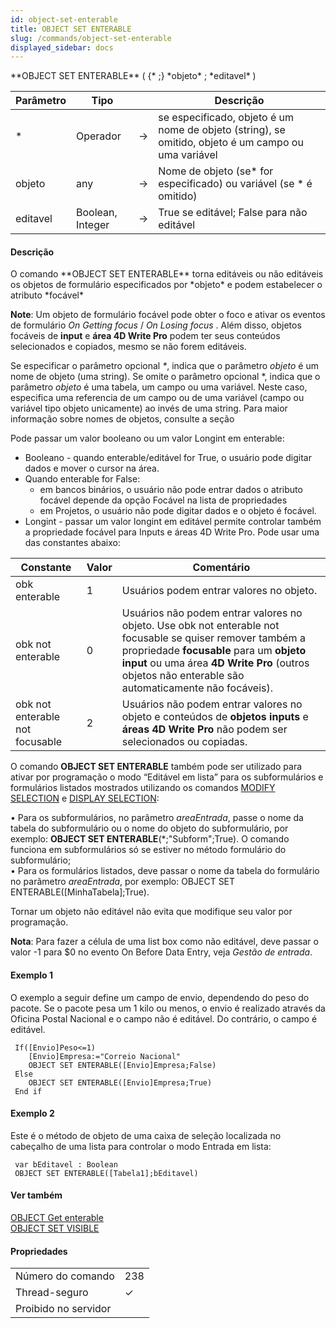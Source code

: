 ```yaml
---
id: object-set-enterable
title: OBJECT SET ENTERABLE
slug: /commands/object-set-enterable
displayed_sidebar: docs
---
```


<!--REF #_command_.OBJECT SET ENTERABLE.Syntax-->**OBJECT SET ENTERABLE** ( {* ;} *objeto* ; *editavel* )<!-- END REF-->
<!--REF #_command_.OBJECT SET ENTERABLE.Params-->
| Parâmetro | Tipo |  | Descrição |
| --- | --- | --- | --- |
| * | Operador | &#8594;  | se especificado, objeto é um nome de objeto (string), se omitido, objeto é um campo ou uma variável |
| objeto | any | &#8594;  | Nome de objeto (se* for especificado) ou variável (se * é omitido) |
| editavel | Boolean, Integer | &#8594;  | True se editável; False para não editável |

<!-- END REF-->

#### Descrição 

<!--REF #_command_.OBJECT SET ENTERABLE.Summary-->O comando **OBJECT SET ENTERABLE** torna editáveis ou não editáveis os objetos de formulário especificados por *objeto* e podem estabelecer o atributo *focável* 

**Note**: Um objeto de formulário focável pode obter o foco e ativar os eventos de formulário *On Getting focus* / *On Losing focus* .<!-- END REF--> Além disso, objetos focáveis de **input** e **área 4D Write Pro** podem ter seus conteúdos selecionados e copiados, mesmo se não forem editáveis. 

Se especificar o parâmetro opcional *\**, indica que o parâmetro *objeto* é um nome de objeto (uma string). Se omite o parâmetro opcional \*, indica que o parâmetro *objeto* é uma tabela, um campo ou uma variável. Neste caso, especifica uma referencia de um campo ou de uma variável (campo ou variável tipo objeto unicamente) ao invés de uma string. Para maior informação sobre nomes de objetos, consulte a seção 

Pode passar um valor booleano ou um valor Longint em enterable:

* Booleano - quando enterable/editável for True, o usuário pode digitar dados e mover o cursor na área.
* Quando enterable for False:  
   * em bancos binários, o usuário não pode entrar dados o atributo focável depende da opção Focável na lista de propriedades  
   * em Projetos, o usuário não pode digitar dados e o objeto é focável.
* Longint - passar um valor longint em editável permite controlar também a propriedade focável para Inputs e áreas 4D Write Pro. Pode usar uma das constantes abaixo:

| Constante                       | Valor | Comentário                                                                                                                                                                                                                                                   |
| ------------------------------- | ----- | ------------------------------------------------------------------------------------------------------------------------------------------------------------------------------------------------------------------------------------------------------------ |
| obk enterable                   | 1     | Usuários podem entrar valores no objeto.                                                                                                                                                                                                                     |
| obk not enterable               | 0     | Usuários não podem entrar valores no objeto. Use obk not enterable not focusable se quiser remover também a propriedade **focusable** para um **objeto input** ou uma área **4D Write Pro** (outros objetos não enterable são automaticamente não focáveis). |
| obk not enterable not focusable | 2     | Usuários não podem entrar valores no objeto e conteúdos de **objetos inputs** e **áreas 4D Write Pro** não podem ser selecionados ou copiadas.                                                                                                               |

O comando **OBJECT SET ENTERABLE** também pode ser utilizado para ativar por programação o modo “Editável em lista” para os subformulários e formulários listados mostrados utilizando os comandos [MODIFY SELECTION](modify-selection.md) e [DISPLAY SELECTION](display-selection.md):

• Para os subformulários, no parâmetro *areaEntrada*, passe o nome da tabela do subformulário ou o nome do objeto do subformulário, por exemplo: **OBJECT SET ENTERABLE**(\*;"Subform";True). O comando funciona em subformulários só se estiver no método formulário do subformulário;  
• Para os formulários listados, deve passar o nome da tabela do formulário no parâmetro *areaEntrada*, por exemplo: OBJECT SET ENTERABLE(\[MinhaTabela\];True).

Tornar um objeto não editável não evita que modifique seu valor por programação.

**Nota**: Para fazer a célula de uma list box como não editável, deve passar o valor -1 para $0 no evento On Before Data Entry, veja *Gestão de entrada*.

#### Exemplo 1 

O exemplo a seguir define um campo de envio, dependendo do peso do pacote. Se o pacote pesa um 1 kilo ou menos, o envio é realizado através da Oficina Postal Nacional e o campo não é editável. Do contrário, o campo é editável. 

```4d
 If([Envio]Peso<=1)
    [Envio]Empresa:="Correio Nacional"
    OBJECT SET ENTERABLE([Envio]Empresa;False)
 Else
    OBJECT SET ENTERABLE([Envio]Empresa;True)
 End if
```

#### Exemplo 2 

Este é o método de objeto de uma caixa de seleção localizada no cabeçalho de uma lista para controlar o modo Entrada em lista: 

```4d
 var bEditavel : Boolean
 OBJECT SET ENTERABLE([Tabela1];bEditavel)
```

#### Ver também 

[OBJECT Get enterable](object-get-enterable.md)  
[OBJECT SET VISIBLE](object-set-visible.md)  

#### Propriedades
|  |  |
| --- | --- |
| Número do comando | 238 |
| Thread-seguro | &check; |
| Proibido no servidor ||


